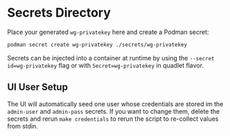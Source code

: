 # Secrets Directory

Place your generated `wg-privatekey` here and create a Podman secret:

```bash
podman secret create wg-privatekey ./secrets/wg-privatekey
```

Secrets can be injected into a container at runtime by using the `--secret id=wg-privatekey` flag or with `Secret=wg-privatekey` in quadlet flavor. 

## UI User Setup
The UI will automatically seed one user whose credentials are stored im the `admin-user` and `admin-pass` secrets. If you want to change them, delete the secrets and rerun `make credentials` to rerun the script to re-collect values from stdin.